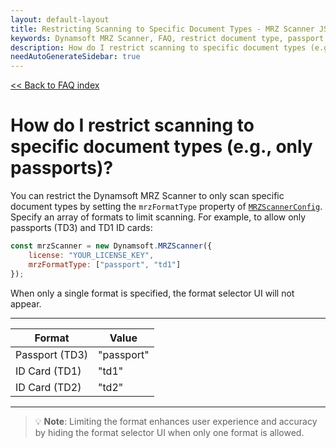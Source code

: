 ```yaml
---
layout: default-layout
title: Restricting Scanning to Specific Document Types - MRZ Scanner JS FAQs
keywords: Dynamsoft MRZ Scanner, FAQ, restrict document type, passport only, MRZScannerConfig, mrzFormatType
description: How do I restrict scanning to specific document types (e.g., only passports)? - MRZ Scanner JS FAQs.
needAutoGenerateSidebar: true
---
```


[<< Back to FAQ index](index.md)

# How do I restrict scanning to specific document types (e.g., only passports)?

You can restrict the Dynamsoft MRZ Scanner to only scan specific document types by setting the `mrzFormatType` property of [`MRZScannerConfig`](https://www.dynamsoft.com/mrz-scanner/docs/web/api/mrz-scanner.html#mrzscannerconfig). Specify an array of formats to limit scanning. For example, to allow only passports (TD3) and TD1 ID cards:

```js
const mrzScanner = new Dynamsoft.MRZScanner({
    license: "YOUR_LICENSE_KEY",
    mrzFormatType: ["passport", "td1"]
});
````

When only a single format is specified, the format selector UI will not appear.

---

| **Format**     | **Value**  |
| -------------- | ---------- |
| Passport (TD3) | "passport" |
| ID Card (TD1)  | "td1"      |
| ID Card (TD2)  | "td2"      |

---

> 💡 **Note**:
> Limiting the format enhances user experience and accuracy by hiding the format selector UI when only one format is allowed.

